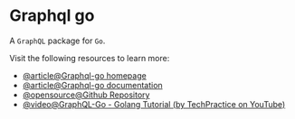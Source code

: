 # Graphql go

A `GraphQL` package for `Go`.

Visit the following resources to learn more:

- [@article@Graphql-go homepage](https://graphql-go.github.io/graphql-go.org/)
- [@article@Graphql-go documentation](https://pkg.go.dev/github.com/graphql-go/graphql)
- [@opensource@Github Repository](https://github.com/graphql-go/graphql)
- [@video@GraphQL-Go - Golang Tutorial (by TechPractice on YouTube)](https://www.youtube.com/watch?v=YK7BQfQ84ws)

